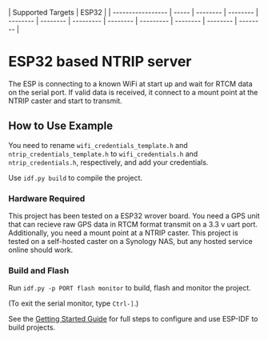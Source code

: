 | Supported Targets | ESP32 |
| ----------------- | ----- | -------- | -------- | -------- | -------- | --------- | -------- | --------- | -------- | -------- | -------- |

# ESP32 based NTRIP server
The ESP is connecting to a known WiFi at start up and wait for RTCM data on the serial port. If valid data is received, it connect to a mount point at the NTRIP caster and start to transmit. 


## How to Use Example

You need to rename `wifi_credentials_template.h` and `ntrip_credentials_template.h` to `wifi_credentials.h` and `ntrip_credentials.h`, respectively, and add your credentials.

Use `idf.py build` to compile the project. 

### Hardware Required
This project has been tested on a ESP32 wrover board. You need a GPS unit that can recieve raw GPS data in RTCM format transmit on a 3.3 v uart port. Additionally, you need a mount point at a NTRIP caster. This project is tested on a self-hosted caster on a Synology NAS, but any hosted service online should work.

### Build and Flash

Run `idf.py -p PORT flash monitor` to build, flash and monitor the project.

(To exit the serial monitor, type ``Ctrl-]``.)

See the [Getting Started Guide](https://docs.espressif.com/projects/esp-idf/en/latest/get-started/index.html) for full steps to configure and use ESP-IDF to build projects.

